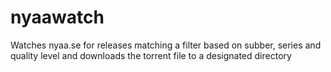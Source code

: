 # nyaawatch
Watches nyaa.se for releases matching a filter based on subber, series and quality level and downloads the torrent file to a designated directory
